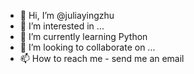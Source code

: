 - 👋 Hi, I’m @juliayingzhu
- 👀 I’m interested in ...
- 🌱 I’m currently learning Python
- 💞️ I’m looking to collaborate on ...
- 📫 How to reach me - send me an email

<!---
juliayingzhu/juliayingzhu is a ✨ special ✨ repository because its `README.md` (this file) appears on your GitHub profile.
You can click the Preview link to take a look at your changes.
--->
